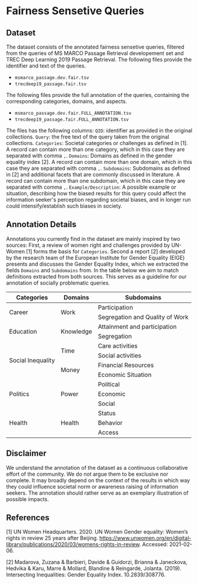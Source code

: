 # Fairness Sensetive Queries

## Dataset

The dataset consists of the annotated fairness sensetive queries, filtered from the queries of MS MARCO Passage Retrieval developement set and TREC Deep Learning 2019 Passage Retrieval. The following files provide the identifier and text of the queries.

- `msmarco_passage.dev.fair.tsv`
- `trecdeep19_passage.fair.tsv`

The following files provide the full annotation of the queries, containing the corresponding categories, domains, and aspects.  

- `msmarco_passage.dev.fair.FULL_ANNOTATION.tsv`
- `trecdeep19_passage.fair.FULL_ANNOTATION.tsv`

The files has the following columns:
`QID`: identifier as provided in the original collections.
`Query`:  the free text of the query taken from the original collections.
`Categories`: Societal categories or challenges as defined in [1]. A record can contain more than one category, which in this case they are separated with comma `,`.
`Domains`: Domains as defined in the gender equality index [2].	A record can contain more than one domain, which in this case they are separated with comma `,`.
`Subdomains`: Subdomains as defined in [2] and additional facets that are commonly discussed in literature. A record can contain more than one subdomain, which in this case they are separated with comma `,`.
`Example/Description`:  A possible example or situation, describing how the biased results for this query could affect the information seeker's perception regarding societal biases, and in longer run could intensify/establish such biases in society.

## Annotation Details
Annotations you currently find in the dataset are mainly inspired by two sources: First, a review of women right and challenges provided by UN-Women [1] forms the basis for `Categories`. Second a report [2] developed by the research team of the European Institute for Gender Equality (EIGE) presents and discusses the Gender Equality Index, which we extracted the fields `Domains` and `Subdomains` from. In the table below we aim to match definitions extracted from both sources. This serves as a guideline for our annotation of socially problematic queries.

<table>
    <thead>
        <tr>
            <th>Categories</th>
            <th>Domains</th>
            <th>Subdomains</th>
        </tr>
    </thead>
    <tbody>
        <tr>
            <td rowspan=2>Career</td>
            <td rowspan=2>Work</td>
            <td>Participation</td>
        </tr>
        <tr>
            <td>Segregation and Quality of Work</td>
        </tr>
        <tr>
            <td rowspan=2>Education</td>
            <td rowspan=2>Knowledge</td>
            <td>Attainment and participation</td>
        </tr>
        <tr>
            <td>Segregation</td>
        </tr>
        <tr>
            <td rowspan=4>Social Inequality</td>
            <td rowspan=2>Time</td>
            <td>Care activities</td>
        </tr>
        <tr>
            <td>Social activities</td>
        </tr>
        <tr>
            <td rowspan=2>Money</td>
            <td>Financial Resources</td>
        </tr>
        <tr>
            <td>Economic Situation</td>
        </tr>
        <tr>
            <td rowspan=3>Politics</td>
            <td rowspan=3>Power</td>
            <td>Political</td>
        </tr>
        <tr>
            <td>Economic</td>
        </tr>
        <tr>
            <td>Social</td>
        </tr>
        <tr>
            <td rowspan=3>Health</td>
            <td rowspan=3>Health</td>
            <td>Status</td>
        </tr>
        <tr>
            <td>Behavior</td>
        </tr>
        <tr>
            <td>Access</td>
        </tr>
    </tbody>
</table>

## Disclaimer
We understand the annotation of the dataset as a continuous collaborative effort of the community. We do not argue them to be exclusive nor complete. It may broadly depend on the context of the results in which way they could influence societal norm or awareness raising of information seekers. The annotation should rather serve as an exemplary illustration of possible impacts.

## References
[1] UN Women Headquarters. 2020. UN Women Gender equality: Women’s rights in review 25 years after Beijing. https://www.unwomen.org/en/digital-library/publications/2020/03/womens-rights-in-review. Accessed: 2021-02-06.

[2] Madarova, Zuzana & Barbieri, Davide & Guidorzi, Brianna & Janeckova, Hedvika & Karu, Marre & Mollard, Blandine & Reingardė, Jolanta. (2019). Intersecting Inequalities: Gender Equality Index. 10.2839/308776.

